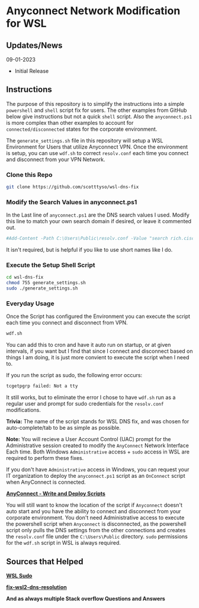 # Anyconnect Network Modification for WSL

## Updates/News

09-01-2023
* Initial Release

## Instructions

The purpose of this repository is to simplify the instructions into a simple `powershell` and `shell` script fix for users.  The other examples from GitHub below give instructions but not a quick `shell` script.  Also the `anyconnect.ps1` is more complex than other examples to account for `connected/disconnected` states for the corporate environment.

The `generate_settings.sh` file in this repository will setup a WSL Environment for Users that utilize Anyconnect VPN.  Once the environment is setup, you can use `wdf.sh` to correct `resolv.conf` each time you connect and disconnect from your VPN Network.

### Clone this Repo

```bash
git clone https://github.com/scotttyso/wsl-dns-fix
```

### Modify the Search Values in anyconnect.ps1

In the Last line of `anyconnect.ps1` are the DNS search values I used.  Modify this line to match your own search domain if desired, or leave it commented out.

```powershell
#Add-Content -Path C:\Users\Public\resolv.conf -Value "search rich.ciscolabs.com cisco.com"
```

It isn't required, but is helpful if you like to use short names like I do.

### Execute the Setup Shell Script

```bash
cd wsl-dns-fix
chmod 755 generate_settings.sh
sudo ./generate_settings.sh
```

### Everyday Usage

Once the Script has configured the Environment you can execute the script each time you connect and disconnect from VPN.

```bash
wdf.sh
```

You can add this to cron and have it auto run on startup, or at given intervals, if you want but I find that since I connect and disconnect based on things I am doing, it is just more convient to execute the script when I need to.

If you run the script as sudo, the following error occurs:

```bash
tcgetpgrp failed: Not a tty
```

It still works, but to eliminate the error I chose to have `wdf.sh` run as a regular user and prompt for sudo credentials for the `resolv.conf` modifications.  

**Trivia:** The name of the script stands for WSL DNS fix, and was chosen for auto-complete/tab to be as simple as possible.

**Note:** You will recieve a User Account Control (UAC) prompt for the Administrative session created to modify the `AnyConnect` Network Interface Each time.  Both Windows `Administrative` access + `sudo` access in WSL are required to perform these fixes.

If you don't have `Administrative` access in Windows, you can request your IT organization to deploy the `anyconnect.ps1` script as an `OnConnect` script when AnyConnect is connected.

[**AnyConnect - Write and Deploy Scripts**](https://www.cisco.com/c/en/us/td/docs/security/vpn_client/anyconnect/anyconnect48/administration/guide/b_AnyConnect_Administrator_Guide_4-8/customize-localize-anyconnect.html#ID-1408-00000396)

You will still want to know the location of the script if `Anyconnect` doesn't auto start and you have the ability to connect and disconnect from your corporate environment.  You don't need Administrative access to execute the powershell script when `Anyconnect` is disconnected, as the powershell script only pulls the DNS settings from the other connections and creates the `resolv.conf` file under the `C:\Users\Public` directory.  `sudo` permissions for the `wdf.sh` script in WSL is always required.

## Sources that Helped

[**WSL Sudo**](https://github.com/Chronial/wsl-sudo)

[**fix-wsl2-dns-resolution**](https://gist.github.com/coltenkrauter/608cfe02319ce60facd76373249b8ca6)

**And as always multiple Stack overflow Questions and Answers**